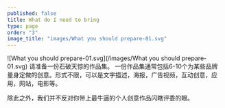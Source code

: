 ```yaml
---
published: false
title: What do I need to bring
type: page
order: "3"
image_title: "images/What you should prepare-01.svg"
---
```


![What you should prepare-01.svg](/images/What you should prepare-01.svg)
请准备一份石破天惊的作品集。
一份作品集通常包括6-10个为某些品牌量身定做的创意。形式不限，可以是文字描述，海报，广告视频，互动创意，应用，网站，电影等。

除此之外，我们并不反对你带上最牛逼的个人创意作品闪瞎评委的眼。